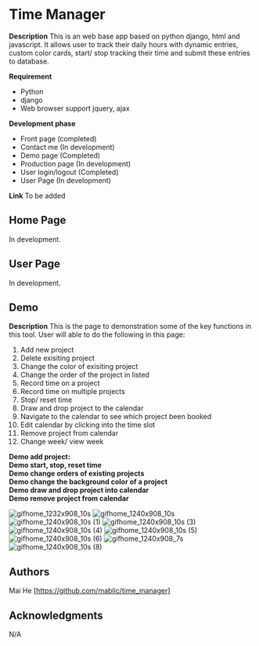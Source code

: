 # Time Manager


**Description**
This is an web base app based on python django, html and javascript. It allows user to track their daily hours with dynamic entries, custom color cards, start/ stop tracking their time and submit these entries to database.

**Requirement**

 - Python
 - django
 - Web browser support jquery, ajax

**Development phase**

 - Front page (completed)
 - Contact me (In development)
 - Demo page (Completed)
 - Production page (In development)
 - User login/logout (Completed)
 - User Page (In development)

**Link**
	To be added

## Home Page

In development.

## User Page
In development.

## Demo
**Description**
This is the page to demonstration some of the key functions in this tool. User will able to do the following in this page:

 1. Add new project
 2. Delete exisiting project
 3. Change the color of exisiting project
 4. Change the order of the project in listed
 5. Record time on a project
 6. Record time on multiple projects
 7. Stop/ reset time
 8. Draw and drop project to the calendar
 9. Navigate to the calendar to see which project been booked
 10. Edit calendar by clicking into the time slot
 11. Remove project from calendar
 12. Change week/ view week

 **Demo add project:** <br/>
 **Demo start, stop, reset time** <br/>
 **Demo change orders of existing projects** <br/>
 **Demo change the background color of a project** <br/>
 **Demo draw and drop project into calendar** <br/>
 **Demo remove project from calendar** <br/>
 
![gifhome_1232x908_10s](https://user-images.githubusercontent.com/19805677/62184271-eb553280-b322-11e9-80aa-7a629cff3503.gif)
![gifhome_1240x908_10s](https://user-images.githubusercontent.com/19805677/61926656-1d3b5300-af37-11e9-856c-d2fbd29aeea6.gif)
![gifhome_1240x908_10s (1)](https://user-images.githubusercontent.com/19805677/61926696-51167880-af37-11e9-84f9-393aa7b7ab98.gif)
![gifhome_1240x908_10s (3)](https://user-images.githubusercontent.com/19805677/61926825-e0239080-af37-11e9-8a5a-ef8c67bb363d.gif)
![gifhome_1240x908_10s (4)](https://user-images.githubusercontent.com/19805677/61926847-ff222280-af37-11e9-84e3-47182e6257e0.gif)
![gifhome_1240x908_10s (5)](https://user-images.githubusercontent.com/19805677/61926945-5e803280-af38-11e9-98eb-ae869a04959a.gif)
![gifhome_1240x908_10s (6)](https://user-images.githubusercontent.com/19805677/61926991-925b5800-af38-11e9-9935-acd0614bfce0.gif)
![gifhome_1240x908_7s](https://user-images.githubusercontent.com/19805677/61927212-88862480-af39-11e9-9a10-672f635ed57a.gif)
![gifhome_1240x908_10s (8)](https://user-images.githubusercontent.com/19805677/61927144-465ce300-af39-11e9-943c-36f803bbabee.gif)


## Authors
Mai He [https://github.com/mablic/time_manager]
## Acknowledgments
N/A
